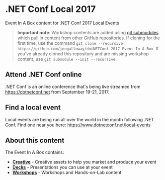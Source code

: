 # .NET Conf Local 2017
Event In A Box content for .NET Conf 2017 Local Events

> **Important note**: Workshop contents are added using [git submodules](https://github.com/blog/2104-working-with-submodules) which pull in content from other GitHub repositories. If cloning for the first time, use the command `git clone --recursive https://github.com/jongalloway/dotNETConf-2017-Event-In-A-Box`. If you've already cloned this repository and are missing workshop content, use `git submodule --init --recursive`.

## Attend .NET Conf online
.NET Conf is an online conference that's being live streamed from https://dotnetconf.net from September 19-21, 2017.

## Find a local event
Local events are being run all over the world in the month following .NET Conf. Find one near you here: https://www.dotnetconf.net/local-events

## About this content
The Event In A Box contains:
* **[Creative](/Creative)** - Creative assets to help you market and produce your event
* **[Decks](/Decks)** - Presentations you can use at your event
* **[Workshops](/Workshops)** - Workshops and Hands-on-Lab content 
